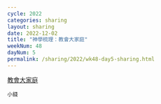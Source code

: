 ```yaml
---
cycle: 2022
categories: sharing
layout: sharing
date: 2022-12-02
title: "神學梳理：教會大家庭"
weekNum: 48
dayNum: 5
permalink: /sharing/2022/wk48-day5-sharing.html
---
```


[教會大家庭](https://eccseattle.github.io/media/sharing/2022/wk048/2022-12-02-bin.m4a)

`小錢`


